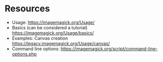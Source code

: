 # Resources

- Usage: https://imagemagick.org/Usage/
- Basics (can be considered a tutorial) https://imagemagick.org/Usage/basics/
- Examples: Canvas creation https://legacy.imagemagick.org/Usage/canvas/
- Command line options: https://imagemagick.org/script/command-line-options.php